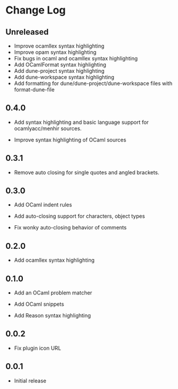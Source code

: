 # Change Log

## Unreleased

- Improve ocamllex syntax highlighting
- Improve opam syntax highlighting
- Fix bugs in ocaml and ocamllex syntax highlighting
- Add OCamlFormat syntax highlighting
- Add dune-project syntax highlighting
- Add dune-workspace syntax highlighting
- Add formatting for dune/dune-project/dune-workspace files with format-dune-file

## 0.4.0

- Add syntax highlighting and basic language support for ocamlyacc/menhir
  sources.

- Improve syntax highlighting of OCaml sources

## 0.3.1

- Remove auto closing for single quotes and angled brackets.

## 0.3.0

- Add OCaml indent rules

- Add auto-closing support for characters, object types

- Fix wonky auto-closing behavior of comments

## 0.2.0

- Add ocamllex syntax highlighting

## 0.1.0

- Add an OCaml problem matcher

- Add OCaml snippets

- Add Reason syntax highlighting

## 0.0.2

- Fix plugin icon URL

## 0.0.1

- Initial release
